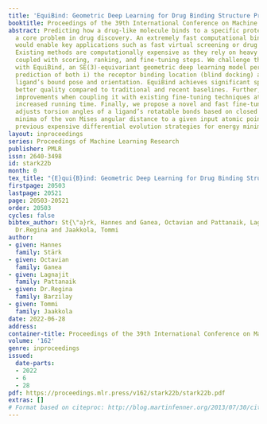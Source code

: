 ```yaml
---
title: 'EquiBind: Geometric Deep Learning for Drug Binding Structure Prediction'
booktitle: Proceedings of the 39th International Conference on Machine Learning
abstract: Predicting how a drug-like molecule binds to a specific protein target is
  a core problem in drug discovery. An extremely fast computational binding method
  would enable key applications such as fast virtual screening or drug engineering.
  Existing methods are computationally expensive as they rely on heavy candidate sampling
  coupled with scoring, ranking, and fine-tuning steps. We challenge this paradigm
  with EquiBind, an SE(3)-equivariant geometric deep learning model performing direct-shot
  prediction of both i) the receptor binding location (blind docking) and ii) the
  ligand’s bound pose and orientation. EquiBind achieves significant speed-ups and
  better quality compared to traditional and recent baselines. Further, we show extra
  improvements when coupling it with existing fine-tuning techniques at the cost of
  increased running time. Finally, we propose a novel and fast fine-tuning model that
  adjusts torsion angles of a ligand’s rotatable bonds based on closed form global
  minima of the von Mises angular distance to a given input atomic point cloud, avoiding
  previous expensive differential evolution strategies for energy minimization.
layout: inproceedings
series: Proceedings of Machine Learning Research
publisher: PMLR
issn: 2640-3498
id: stark22b
month: 0
tex_title: "{E}qui{B}ind: Geometric Deep Learning for Drug Binding Structure Prediction"
firstpage: 20503
lastpage: 20521
page: 20503-20521
order: 20503
cycles: false
bibtex_author: St{\"a}rk, Hannes and Ganea, Octavian and Pattanaik, Lagnajit and Barzilay,
  Dr.Regina and Jaakkola, Tommi
author:
- given: Hannes
  family: Stärk
- given: Octavian
  family: Ganea
- given: Lagnajit
  family: Pattanaik
- given: Dr.Regina
  family: Barzilay
- given: Tommi
  family: Jaakkola
date: 2022-06-28
address:
container-title: Proceedings of the 39th International Conference on Machine Learning
volume: '162'
genre: inproceedings
issued:
  date-parts:
  - 2022
  - 6
  - 28
pdf: https://proceedings.mlr.press/v162/stark22b/stark22b.pdf
extras: []
# Format based on citeproc: http://blog.martinfenner.org/2013/07/30/citeproc-yaml-for-bibliographies/
---
```

